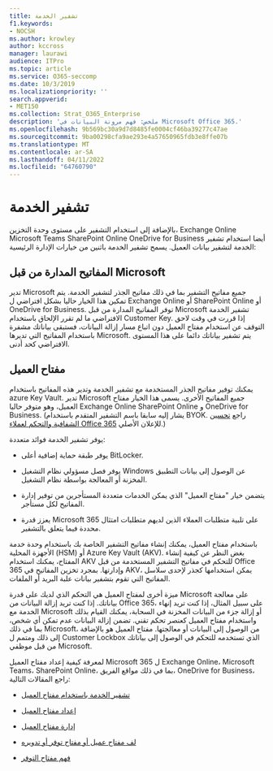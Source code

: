 ```yaml
---
title: تشفير الخدمة
f1.keywords:
- NOCSH
ms.author: krowley
author: kccross
manager: laurawi
audience: ITPro
ms.topic: article
ms.service: O365-seccomp
ms.date: 10/3/2019
ms.localizationpriority: ''
search.appverid:
- MET150
ms.collection: Strat_O365_Enterprise
description: 'ملخص: فهم مرونة البيانات في Microsoft Office 365.'
ms.openlocfilehash: 9b569bc30a9d7d8485fe0004cf46ba39277c47ae
ms.sourcegitcommit: 9ba00298cfa9ae293e4a57650965fdb3e8ffe07b
ms.translationtype: MT
ms.contentlocale: ar-SA
ms.lasthandoff: 04/11/2022
ms.locfileid: "64760790"
---
```

# <a name="service-encryption"></a>تشفير الخدمة

بالإضافة إلى استخدام التشفير على مستوى وحدة التخزين، Exchange Online Microsoft Teams SharePoint Online OneDrive for Business أيضا استخدام تشفير الخدمة لتشفير بيانات العميل. يسمح تشفير الخدمة باثنين من خيارات الإدارة الرئيسية:

## <a name="microsoft-managed-keys"></a>المفاتيح المدارة من قبل Microsoft
تدير Microsoft جميع مفاتيح التشفير بما في ذلك مفاتيح الجذر لتشفير الخدمة. يتم تمكين هذا الخيار حاليا بشكل افتراضي ل Exchange Online أو SharePoint Online أو OneDrive for Business. توفر المفاتيح المدارة من قبل Microsoft تشفير الخدمة الافتراضي ما لم تقرر الإلحاق باستخدام Customer Key. إذا قررت في وقت لاحق التوقف عن استخدام مفتاح العميل دون اتباع مسار إزالة البيانات، فستبقى بياناتك مشفرة باستخدام المفاتيح التي تديرها Microsoft. يتم تشفير بياناتك دائما على هذا المستوى الافتراضي كحد أدنى. 

## <a name="customer-key"></a>مفتاح العميل
يمكنك توفير مفاتيح الجذر المستخدمة مع تشفير الخدمة وتدير هذه المفاتيح باستخدام azure Key Vault. تدير Microsoft جميع المفاتيح الأخرى. يسمى هذا الخيار مفتاح العميل، وهو متوفر حاليا Exchange Online SharePoint Online و OneDrive for Business. (يشار إليه سابقا باسم التشفير المتقدم باستخدام BYOK. راجع [تحسين الشفافية والتحكم لعملاء Office 365](https://www.microsoft.com/en-us/microsoft-365/blog/2015/04/21/enhancing-transparency-and-control-for-office-365-customers/) للإعلان الأصلي.)

يوفر تشفير الخدمة فوائد متعددة:

- يوفر طبقة حماية إضافية أعلى BitLocker.

- يوفر فصل مسؤولي نظام التشغيل Windows عن الوصول إلى بيانات التطبيق المخزنة أو المعالجة بواسطة نظام التشغيل.

- يتضمن خيار "مفتاح العميل" الذي يمكن الخدمات متعددة المستأجرين من توفير إدارة المفاتيح لكل مستأجر.

- يعزز قدرة Microsoft 365 على تلبية متطلبات العملاء الذين لديهم متطلبات امتثال محددة فيما يتعلق بالتشفير.

باستخدام مفتاح العميل، يمكنك إنشاء مفاتيح التشفير الخاصة بك باستخدام وحدة خدمة الأجهزة المحلية (HSM) أو Azure Key Vault (AKV). بغض النظر عن كيفية إنشاء المفتاح، يمكنك استخدام AKV للتحكم في مفاتيح التشفير المستخدمة من قبل Office 365 وإدارتها. بمجرد تخزين المفاتيح في AKV، يمكن استخدامها كجذر لإحدى سلاسل المفاتيح التي تقوم بتشفير بيانات علبة البريد أو الملفات.

ميزة أخرى لمفتاح العميل هي التحكم الذي لديك على قدرة Microsoft على معالجة بياناتك. إذا كنت تريد إزالة البيانات من Office 365، على سبيل المثال، إذا كنت تريد إنهاء الخدمة مع Microsoft أو إزالة جزء من البيانات المخزنة في السحابة، يمكنك القيام بذلك واستخدام مفتاح العميل كعنصر تحكم تقني. تضمن إزالة البيانات عدم تمكن أي شخص، بما في ذلك Microsoft، من الوصول إلى البيانات أو معالجتها. مفتاح العميل هو بالإضافة إلى ذلك ومتمم ل Customer Lockbox الذي تستخدمه للتحكم في الوصول إلى بياناتك من قبل موظفي Microsoft.

لمعرفة كيفية إعداد مفتاح العميل Microsoft 365 ل Exchange Online، Microsoft Teams، SharePoint Online، بما في ذلك مواقع الفريق، OneDrive for Business، راجع المقالات التالية:

- [تشفير الخدمة باستخدام مفتاح العميل](customer-key-overview.md)

- [إعداد مفتاح العميل](customer-key-set-up.md)

- [إدارة مفتاح العميل](customer-key-manage.md)

- [لف مفتاح عميل أو مفتاح توفر أو تدويره](customer-key-availability-key-roll.md)

- [فهم مفتاح التوفر](customer-key-availability-key-understand.md)
